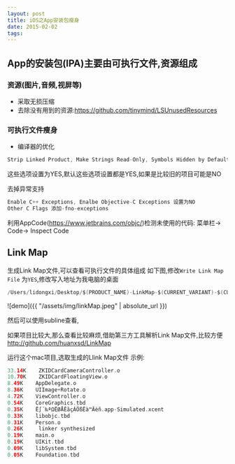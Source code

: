 ```yaml
---
layout: post
title: iOS之App安装包瘦身
date: 2015-02-02
tags: 
---
```


## App的安装包(IPA)主要由可执行文件,资源组成
### 资源(图片,音频,视屏等)
- 采取无损压缩
- 去除没有用到的资源:https://github.com/tinymind/LSUnusedResources


### 可执行文件瘦身
- 编译器的优化
```swift
Strip Linked Product, Make Strings Read-Only, Symbols Hidden by Default
```
这些选项设置为YES,默认这些选项设置都是YES,如果是比较旧的项目可能是NO

去掉异常支持

```swift
Enable C++ Exceptions, Enalbe Objective-C Exceptions 设置为NO
Other C Flags 添加-fno-exceptions
```

利用AppCode(https://www.jetbrains.com/objc/)检测未使用的代码: 菜单栏-> Code-> Inspect Code

## Link Map
生成Link Map文件,可以查看可执行文件的具体组成
如下图,修改`Write Link Map File` 为`YES`,修改写入地址为我电脑的桌面
```swift
/Users/lidongxi/Desktop/$(PRODUCT_NAME)-LinkMap-$(CURRENT_VARIANT)-$(CURRENT_ARCH).txt
```

![demo]({{ "/assets/img/linkMap.jpeg" | absolute_url }})

然后可以使用subline查看,

如果项目比较大,那么查看比较麻烦,借助第三方工具解析Link Map文件,比较方便
http://github.com/huanxsd/LinkMap

运行这个mac项目,选取生成的Llink Map文件
示例:
```swift
33.14K    ZKIDCardCameraController.o
10.70K    ZKIDCardFloatingView.o
8.49K    AppDelegate.o
8.36K    UIImage+Rotate.o
4.72K    ViewController.o
0.54K    CoreGraphics.tbd
0.35K    Ë∫´‰ªΩËØÅÊãçÁÖßÊà™Âèñ.app-Simulated.xcent
0.33K    libobjc.tbd
0.31K    Person.o
0.26K     linker synthesized
0.19K    main.o
0.19K    UIKit.tbd
0.09K    libSystem.tbd
0.05K    Foundation.tbd
```
